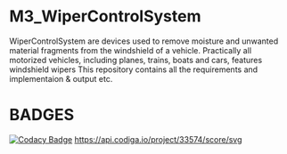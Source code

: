 # M3_WiperControlSystem
WiperControlSystem are devices used to remove moisture and unwanted material fragments from the windshield of a vehicle. Practically all motorized vehicles, including planes, trains, boats and cars, features windshield wipers
This repository contains all the requirements and implementaion & output etc.
# BADGES
[![Codacy Badge](https://app.codacy.com/project/badge/Grade/993a1d4784164c46aa809839decb02c4)](https://www.codacy.com/gh/arnoorlasravan/M3_WiperControlSystem/dashboard?utm_source=github.com&amp;utm_medium=referral&amp;utm_content=arnoorlasravan/M3_WiperControlSystem&amp;utm_campaign=Badge_Grade)
https://api.codiga.io/project/33574/score/svg
